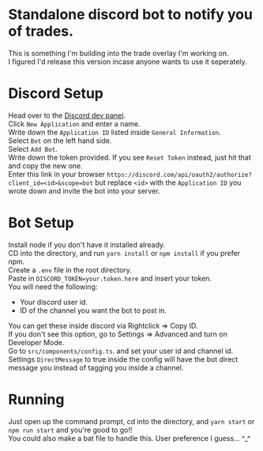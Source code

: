 # Standalone discord bot to notify you of trades.

This is something I'm building into the trade overlay I'm working on.  
I figured I'd release this version incase anyone wants to use it seperately.

# Discord Setup

Head over to the [Discord dev panel](https://discord.com/developers/applications).  
Click `New Application` and enter a name.  
Write down the `Application ID` listed inside `General Information`.  
Select `Bot` on the left hand side.  
Select `Add Bot`.  
Write down the token provided. If you see `Reset Token` instead, just hit that and copy the new one.  
Enter this link in your browser `https://discord.com/api/oauth2/authorize?client_id=<id>&scope=bot` but replace `<id>` with the `Application ID` you wrote down and invite the bot into your server.

# Bot Setup

Install node if you don't have it installed already.  
CD into the directory, and run `yarn install` or `npm install` if you prefer npm.  
Create a `.env` file in the root directory.  
Paste in `DISCORD_TOKEN=your.token.here` and insert your token.  
You will need the following:

-   Your discord user id.
-   ID of the channel you want the bot to post in.

You can get these inside discord via Rightclick => Copy ID.  
If you don't see this option, go to Settings => Advanced and turn on Developer Mode.  
Go to `src/components/config.ts`. and set your user id and channel id.  
Settings `DirectMessage` to true inside the config will have the bot direct message you instead of tagging you inside a channel.

# Running

Just open up the command prompt, cd into the directory, and `yarn start` or `npm run start` and you're good to go!!  
You could also make a bat file to handle this. User preference I guess... ^\_^
